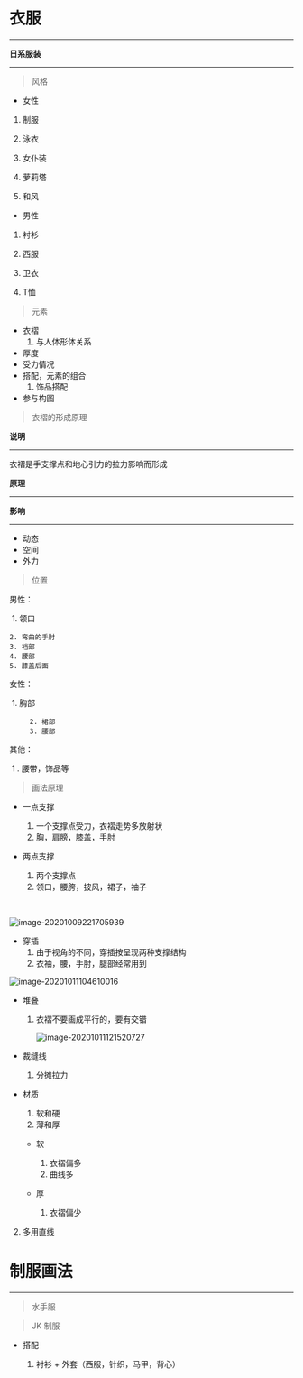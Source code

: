 # 衣服

---

 **日系服装**

---

> 风格

* 女性

1. 制服

2. 泳衣

3. 女仆装

4. 萝莉塔

5. 和风

* 男性

1. 衬衫

2. 西服

3. 卫衣

4. T恤

> 元素

* 衣褶
  1. 与人体形体关系
* 厚度
* 受力情况
* 搭配，元素的组合
  1. 饰品搭配
* 参与构图

> 衣褶的形成原理

**说明**

---

衣褶是手支撑点和地心引力的拉力影响而形成

**原理**

---





**影响**

---

* 动态
* 空间
* 外力

> 位置

男性：

​	1. 领口

 	2. 弯曲的手肘
 	3. 裆部
 	4. 腰部
 	5. 膝盖后面

  女性：

​	 1. 胸部

     	 2. 裙部
     	 3. 腰部

   其他：

​	 1 . 腰带，饰品等 

> 画法原理

* 一点支撑

  1. 一个支撑点受力，衣褶走势多放射状
  2. 胸，肩膀，膝盖，手肘

* 两点支撑

  1. 两个支撑点
  2. 领口，腰胯，披风，裙子，袖子

  ​	

![image-20201009221705939](C:\Users\Z-X-L\AppData\Roaming\Typora\typora-user-images\image-20201009221705939.png)

* 穿插
  1. 由于视角的不同，穿插按呈现两种支撑结构
  2. 衣袖，腰，手肘，腿部经常用到

![image-20201011104610016](C:\Users\Z-X-L\AppData\Roaming\Typora\typora-user-images\image-20201011104610016.png)

* 堆叠

  1. 衣褶不要画成平行的，要有交错

     ![image-20201011121520727](C:\Users\Z-X-L\AppData\Roaming\Typora\typora-user-images\image-20201011121520727.png)

* 裁缝线

  1. 分摊拉力

* 材质

  1. 软和硬
  2. 薄和厚

  * 软

    1. 衣褶偏多
    2. 曲线多

  * 厚

    1. 衣褶偏少
2. 多用直线



# 制服画法

---

> 水手服





> JK 制服

* 搭配

  1. 衬衫 + 外套（西服，针织，马甲，背心）

     

